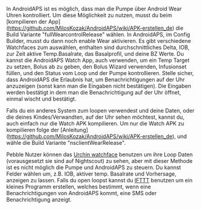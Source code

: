 In AndroidAPS ist es möglich, dass man die Pumpe über Android Wear Uhren kontrolliert. Um diese Möglichkeit zu nutzen, musst du beim [kompilieren der App] (https://github.com/MilosKozak/AndroidAPS/wiki/APK-erstellen_de) die Build Variante "fullWearcontrolRelease" wählen. In AndroidAPS, im Config Builder, musst du dann noch enable Wear aktivieren. Es gibt verschiedene Watchfaces zum auswählen, enthalten sind durchschnittliches Delta, IOB, zur Zeit aktive Temp.Basalrate, das Basalprofil, und deine BZ Werte. Du kannst die AndroidAPS Watch App, auch verwenden, um ein Temp Target zu setzen, Bolus ab zu geben, den Bolus Wizard verwenden, Infusionset füllen, und den Status vom Loop und der Pumpe kontrollieren. Stelle sicher, dass AndroidAPS die Erlaubnis hat, um Benachrichtigungen auf der Uhr anzuzeigen (sonst kann man die Eingaben nicht bestätigen). Die Eingaben werden bestätigt in dem man die Benachrichtigung auf der Uhr öffnet, einmal wischt und bestätigt.

Falls du ein anderes System zum loopen verwendest und deine Daten, oder die deines Kindes/Verwandten, auf der Uhr sehen möchtest, kannst du, auch einfach nur die Watch APK kompilieren. Um nur die Watch APK zu kompilieren folge der [Anleitung] (https://github.com/MilosKozak/AndroidAPS/wiki/APK-erstellen_de), und wähle die Build Variante "nsclientWearRelease".

Pebble Nutzer können das [Urchin watchface](https://github.com/mddub/urchin-cgm) benutzen um ihre Loop Daten (vorausgesetzt sie sind auf Nightscout) zu sehen, aber mit dieser Methode ist es nicht möglich die Pumpe und AndroidAPS zu steuern. Du kannst Felder wählen um, z.B. IOB, aktiver temp. Basalrate und Vorhersage, anzeigen zu lassen. Falls du open loopst kannst du [IFTTT](https://ifttt.com/) benutzen um ein kleines Programm erstellen, welches bestimmt, wenn eine Benachrichtigungen von AndroidAPS kommt, eine SMS oder Benachrichtigung anzeigt.